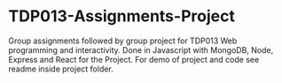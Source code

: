 # TDP013-Assignments-Project
Group assignments followed by group project for TDP013 Web programming and interactivity. Done in Javascript with MongoDB, Node, Express and React for the Project. For demo of project and code see readme inside project folder.
